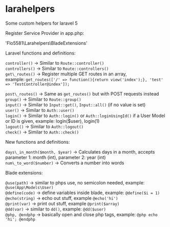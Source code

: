 # larahelpers
Some custom helpers for laravel 5

Register Service Provider in app.php:

'Flo5581\Larahelpers\BladeExtensions'

Laravel functions and definitions:

`controller()`      ->  Similar to `Route::controller()`<br>
`controllers()`     ->  Similar to `Route::controllers()`<br>
`get\_routes()`	  ->  Register multiple GET routes in an array,<br>
example: `get_routes(['/' => function(){return view('index');}, 'test' => 'TestController@index']);`

`post\_routes()`	  ->  Same as `get_routes()` but with POST requests instead
`group()`           ->  Similar to `Route::group()`<br>
`input()`           ->  Similar to `Input::get()`, `Input::all()` (if no value is set)<br>
`user()`            ->  Similar to `Auth::user()`<br>
`login()`           ->  Similar to `Auth::login()` or `Auth::loginUsingId()` if a User Model or ID is given, example: login($user), login(1)<br>
`logout()`          ->  Similar to `Auth::logout()`<br>
`check()`			  ->  Similar to `Auth::check()`<br>


New functions and definitions:

`days\_in_month($month, $year)` -> Calculates days in a month, accepts parameter 1: month (int), parameter 2: year (int)<br>
`num\_to_word($number)`		 -> Converts a number into words<br>

Blade extensions:

`@use(path)`    		->  similar to phps use, no semicolon needed, example: `@use(App\Models\User)`<br>
`@define(code)`       ->  define variables inside blade, example: `@define($i = 1)`<br>
`@echo(string)`		->	echo out stuff, example `@echo('hi')`<br>
`@print(var)`			->	print out stuff, example `@print($array)`<br>
`@dd(var)`		->	similar to `dd()`, example: `@dd($user)`<br>
`@php, @endphp`		->	basically open and close php tags, example: `@php echo 'hi'; @endphp`<br>
